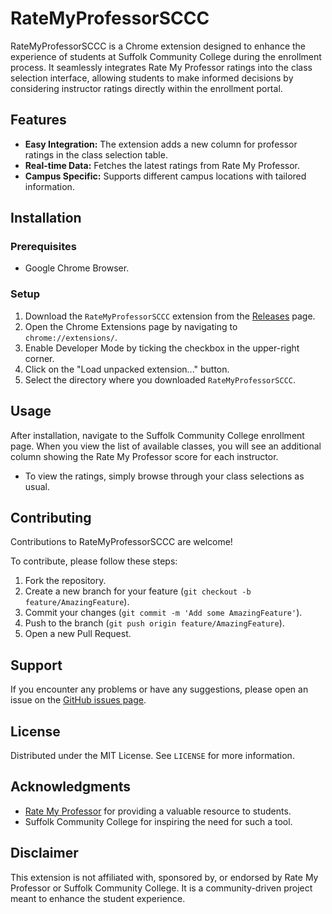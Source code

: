 # RateMyProfessorSCCC

RateMyProfessorSCCC is a Chrome extension designed to enhance the experience of students at Suffolk Community College during the enrollment process. It seamlessly integrates Rate My Professor ratings into the class selection interface, allowing students to make informed decisions by considering instructor ratings directly within the enrollment portal.

## Features

- **Easy Integration:** The extension adds a new column for professor ratings in the class selection table.
- **Real-time Data:** Fetches the latest ratings from Rate My Professor.
- **Campus Specific:** Supports different campus locations with tailored information.

## Installation

### Prerequisites

- Google Chrome Browser.

### Setup

1. Download the `RateMyProfessorSCCC` extension from the [Releases](https://github.com/PatFDev/RateMyProfessorSCCC/releases) page.
2. Open the Chrome Extensions page by navigating to `chrome://extensions/`.
3. Enable Developer Mode by ticking the checkbox in the upper-right corner.
4. Click on the "Load unpacked extension..." button.
5. Select the directory where you downloaded `RateMyProfessorSCCC`.

## Usage

After installation, navigate to the Suffolk Community College enrollment page. When you view the list of available classes, you will see an additional column showing the Rate My Professor score for each instructor.

- To view the ratings, simply browse through your class selections as usual.

## Contributing

Contributions to RateMyProfessorSCCC are welcome!

To contribute, please follow these steps:

1. Fork the repository.
2. Create a new branch for your feature (`git checkout -b feature/AmazingFeature`).
3. Commit your changes (`git commit -m 'Add some AmazingFeature'`).
4. Push to the branch (`git push origin feature/AmazingFeature`).
5. Open a new Pull Request.

## Support

If you encounter any problems or have any suggestions, please open an issue on the [GitHub issues page](https://github.com/PatFDev/RateMyProfessorSCCC/issues).

## License

Distributed under the MIT License. See `LICENSE` for more information.

## Acknowledgments

- [Rate My Professor](https://www.ratemyprofessors.com/) for providing a valuable resource to students.
- Suffolk Community College for inspiring the need for such a tool.

## Disclaimer

This extension is not affiliated with, sponsored by, or endorsed by Rate My Professor or Suffolk Community College. It is a community-driven project meant to enhance the student experience.
